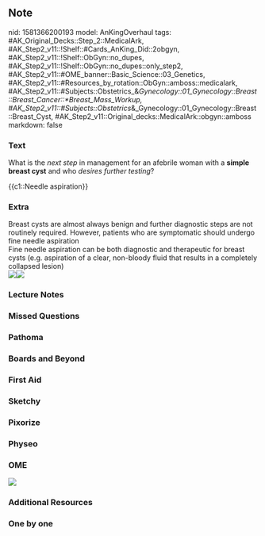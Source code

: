 ## Note
nid: 1581366200193
model: AnKingOverhaul
tags: #AK_Original_Decks::Step_2::MedicalArk, #AK_Step2_v11::!Shelf::#Cards_AnKing_Did::2obgyn, #AK_Step2_v11::!Shelf::ObGyn::no_dupes, #AK_Step2_v11::!Shelf::ObGyn::no_dupes::only_step2, #AK_Step2_v11::#OME_banner::Basic_Science::03_Genetics, #AK_Step2_v11::#Resources_by_rotation::ObGyn::amboss::medicalark, #AK_Step2_v11::#Subjects::Obstetrics_&_Gynecology::01_Gynecology::Breast::Breast_Cancer::*Breast_Mass_Workup, #AK_Step2_v11::#Subjects::Obstetrics_&_Gynecology::01_Gynecology::Breast::Breast_Cyst, #AK_Step2_v11::Original_decks::MedicalArk::obgyn::amboss
markdown: false

### Text
What is the <i>next step</i> in management for an afebrile woman
with a <b>simple breast cyst</b> and who <i>desires further
testing</i>?
<div>
  {{c1::Needle aspiration}}
</div>

### Extra
<div>
  Breast cysts are almost always benign and further diagnostic
  steps are not routinely required. However, patients who are
  symptomatic should undergo fine needle aspiration
</div>
<div>
  Fine needle aspiration can be both diagnostic and therapeutic for
  breast cysts (e.g. aspiration of a clear, non-bloody fluid that
  results in a completely collapsed lesion)
</div><img src=
"paste-5489524e35b8cccd3e45f8660feda769154384ae.jpg"><img src=
"paste-62ba7f2e6b69f41f57626baea6a92f259dbbc232.jpg">

### Lecture Notes


### Missed Questions


### Pathoma


### Boards and Beyond


### First Aid


### Sketchy


### Pixorize


### Physeo


### OME
<div class="ome-widget">
  <a href="https://onlinemeded.org/spa/obgyn?ref=anki"><img src=
  "_OME_AnkiFlashcards_Topic_4.png"></a>
</div>

### Additional Resources


### One by one

